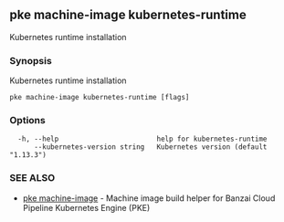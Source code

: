 ## pke machine-image kubernetes-runtime

Kubernetes runtime installation

### Synopsis

Kubernetes runtime installation

```
pke machine-image kubernetes-runtime [flags]
```

### Options

```
  -h, --help                        help for kubernetes-runtime
      --kubernetes-version string   Kubernetes version (default "1.13.3")
```

### SEE ALSO

* [pke machine-image](pke_machine-image.md)	 - Machine image build helper for Banzai Cloud Pipeline Kubernetes Engine (PKE)

